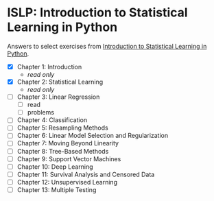 # ISLP: Introduction to Statistical Learning in Python
Answers to select exercises from [Introduction to Statistical Learning in Python](https://www.statlearning.com/).

- [x] Chapter 1: Introduction
  - _read only_
- [x] Chapter 2: Statistical Learning
  - _read only_
- [ ] Chapter 3: Linear Regression
  - [ ] read
  - [ ] problems
- [ ] Chapter 4: Classification
- [ ] Chapter 5: Resampling Methods
- [ ] Chapter 6: Linear Model Selection and Regularization
- [ ] Chapter 7: Moving Beyond Linearity
- [ ] Chapter 8: Tree-Based Methods
- [ ] Chapter 9: Support Vector Machines
- [ ] Chapter 10: Deep Learning
- [ ] Chapter 11: Survival Analysis and Censored Data
- [ ] Chapter 12: Unsupervised Learning
- [ ] Chapter 13: Multiple Testing

